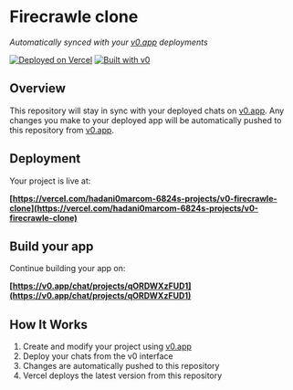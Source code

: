 # Firecrawle clone

*Automatically synced with your [v0.app](https://v0.app) deployments*

[![Deployed on Vercel](https://img.shields.io/badge/Deployed%20on-Vercel-black?style=for-the-badge&logo=vercel)](https://vercel.com/hadani0marcom-6824s-projects/v0-firecrawle-clone)
[![Built with v0](https://img.shields.io/badge/Built%20with-v0.app-black?style=for-the-badge)](https://v0.app/chat/projects/qORDWXzFUD1)

## Overview

This repository will stay in sync with your deployed chats on [v0.app](https://v0.app).
Any changes you make to your deployed app will be automatically pushed to this repository from [v0.app](https://v0.app).

## Deployment

Your project is live at:

**[https://vercel.com/hadani0marcom-6824s-projects/v0-firecrawle-clone](https://vercel.com/hadani0marcom-6824s-projects/v0-firecrawle-clone)**

## Build your app

Continue building your app on:

**[https://v0.app/chat/projects/qORDWXzFUD1](https://v0.app/chat/projects/qORDWXzFUD1)**

## How It Works

1. Create and modify your project using [v0.app](https://v0.app)
2. Deploy your chats from the v0 interface
3. Changes are automatically pushed to this repository
4. Vercel deploys the latest version from this repository